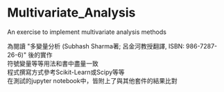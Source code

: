 # Multivariate_Analysis
An exercise to implement multivariate analysis methods

為閱讀 "多變量分析 (Subhash Sharma著; 呂金河教授翻譯, ISBN: 986-7287-26-6)" 後的實作  
符號變量等等用法和書中盡量一致  
程式撰寫方式參考Scikit-Learn或Scipy等等  
在測試的jupyter notebook中，皆附上了與其他套件的結果比對  
